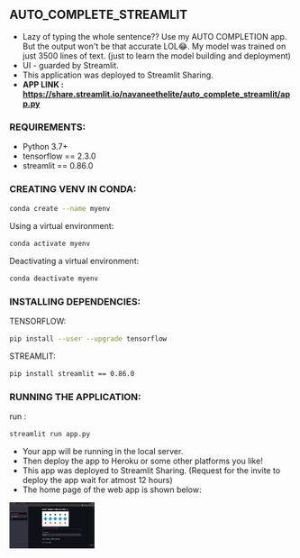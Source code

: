 ## AUTO_COMPLETE_STREAMLIT

- Lazy of typing the whole sentence?? Use my AUTO COMPLETION app. But the output won't be that accurate LOL😂. My model was trained on just 3500 lines of text. (just to learn the model building and deployment)
- UI - guarded by Streamlit.
- This application was deployed to Streamlit Sharing.
- <strong><b> APP LINK : https://share.streamlit.io/navaneethelite/auto_complete_streamlit/app.py</b></strong>

### REQUIREMENTS:

* Python 3.7+
* tensorflow == 2.3.0
* streamlit == 0.86.0

### CREATING VENV IN CONDA:
```sh
conda create --name myenv
```
Using a virtual environment:
```sh
conda activate myenv
```
Deactivating a virtual environment:
```sh
conda deactivate myenv
```
### INSTALLING DEPENDENCIES:
TENSORFLOW:
```sh
pip install --user --upgrade tensorflow
```
STREAMLIT:
```sh
pip install streamlit == 0.86.0
```

### RUNNING THE APPLICATION:
run :
```sh
streamlit run app.py
```
- Your app will be running in the local server.
- Then deploy the app to Heroku or some other platforms you like!
- This app was deployed to Streamlit Sharing. (Request for the invite to deploy the app wait for atmost 12 hours)
- The home page of the web app is shown below:
<div class="row">
    <img src="OUTPUT.png" title='HomePage' alt="index" style="width:30%">
</div>
